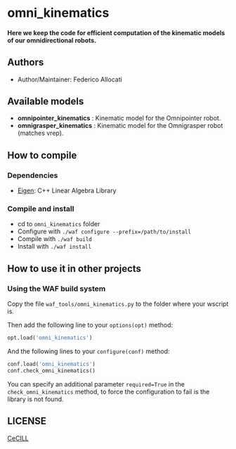 # omni_kinematics

#### Here we keep the code for efficient computation of the kinematic models of our omnidirectional robots.

## Authors

- Author/Maintainer: Federico Allocati

## Available models

- **omnipointer_kinematics** : Kinematic model for the Omnipointer robot. 
- **omnigrasper_kinematics** : Kinematic model for the Omnigrasper robot (matches vrep).

## How to compile

### Dependencies

- [Eigen]: C++ Linear Algebra Library

### Compile and install

- cd to `omni_kinematics` folder
- Configure with `./waf configure --prefix=/path/to/install`
- Compile with `./waf build`
- Install with `./waf install`

## How to use it in other projects

### Using the WAF build system

Copy the file `waf_tools/omni_kinematics.py` to the folder where your wscript is.

Then add the following line to your `options(opt)` method:

```python
opt.load('omni_kinematics')
```

And the following lines to your `configure(conf)` method:

```python
conf.load('omni_kinematics')
conf.check_omni_kinematics()
```

You can specify an additional parameter `required=True` in the `check_omni_kinematics` method, to force the configuration to fail is the library is not found.

## LICENSE

[CeCILL]

[Eigen]: http://eigen.tuxfamily.org/
[CeCILL]: http://www.cecill.info/index.en.html
